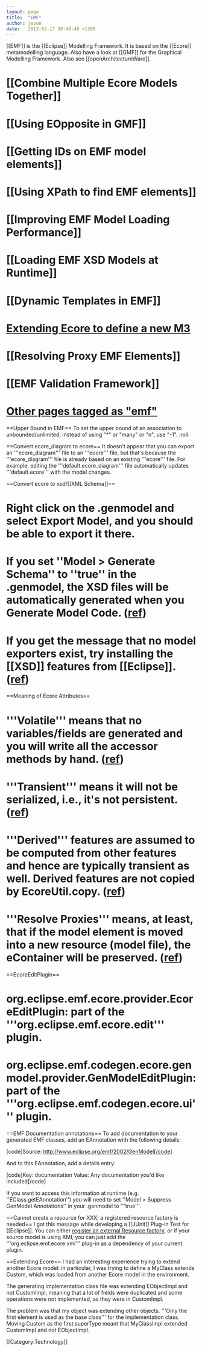 ```yaml
---
layout: page
title:  "EMF"
author: jevon
date:   2013-02-17 20:40:48 +1300
---
```


[[EMF]] is the [[Eclipse]] Modelling Framework. It is based on the [[Ecore]] metamodelling language. Also have a look at [[GMF]] for the Graphical Modelling Framework. Also see [[openArchitectureWare]].

# [[Combine Multiple Ecore Models Together]]
# [[Using EOpposite in GMF]]
# [[Getting IDs on EMF model elements]]
# [[Using XPath to find EMF elements]]
# [[Improving EMF Model Loading Performance]]
# [[Loading EMF XSD Models at Runtime]]
# [[Dynamic Templates in EMF]]
# <a href="http://www.ibm.com/developerworks/library/os-eclipse-emfmetamodel/index.html">Extending Ecore to define a new M3</a>
# [[Resolving Proxy EMF Elements]]
# [[EMF Validation Framework]]
# <a href="http://www.delicious.com/jevonwright/emf" class="delicious">Other pages tagged as "emf"</a>

==Upper Bound in EMF==
To set the upper bound of an association to unbounded/unlimited, instead of using "*" or "many" or "n", use "-1". :roll:

==Convert ecore_diagram to ecore==
It doesn't appear that you can export an '''ecore_diagram''' file to an '''ecore''' file, but that's because the '''ecore_diagram''' file is already based on an existing '''ecore''' file. For example, editing the '''default.ecore_diagram''' file automatically updates '''default.ecore''' with the model changes.

==Convert ecore to xsd/[[XML Schema]]==
# Right click on the .genmodel and select Export Model, and you should be able to export it there.
# If you set ''Model > Generate Schema'' to ''true'' in the .genmodel, the XSD files will be automatically generated when you Generate Model Code. (<a href="http://www.eclipsezone.com/eclipse/forums/t102204.html">ref</a>)
# If you get the message that no model exporters exist, try installing the [[XSD]] features from [[Eclipse]]. (<a href="http://dev.eclipse.org/newslists/news.eclipse.tools.emf/msg28789.html">ref</a>)

==Meaning of Ecore Attributes==

# '''Volatile''' means that no variables/fields are generated and you will write all the accessor methods by hand. (<a href="http://dev.eclipse.org/newslists/news.eclipse.tools.emf/msg23918.html">ref</a>)
# '''Transient''' means it will not be serialized, i.e., it's not persistent. (<a href="http://dev.eclipse.org/newslists/news.eclipse.tools.emf/msg23918.html">ref</a>)
# '''Derived''' features are assumed to be computed from other features and hence are typically transient as well.  Derived features are not copied by EcoreUtil.copy. (<a href="http://dev.eclipse.org/newslists/news.eclipse.tools.emf/msg23918.html">ref</a>)
# '''Resolve Proxies''' means, at least, that if the model element is moved into a new resource (model file), the eContainer will be preserved. (<a href="http://dev.eclipse.org/mhonarc/newsLists/news.eclipse.tools.emf/msg43218.html">ref</a>)

==EcoreEditPlugin==
# org.eclipse.emf.ecore.provider.EcoreEditPlugin: part of the '''org.eclipse.emf.ecore.edit''' plugin.
# org.eclipse.emf.codegen.ecore.genmodel.provider.GenModelEditPlugin: part of the '''org.eclipse.emf.codegen.ecore.ui''' plugin.

==EMF Documentation annotations==
To add documentation to your generated EMF classes, add an EAnnotation with the following details:

[code]Source: http://www.eclipse.org/emf/2002/GenModel[/code]

And to this EAnnotation, add a details entry:

[code]Key: documentation
Value: Any documentation you'd like included[/code]

If you want to access this information at runtime (e.g. ''EClass.getEAnnotation'') you will need to set ''Model > Suppress GenModel Annotations'' in your .genmodel to '''true'''.

==Cannot create a resource for XXX; a registered resource factory is needed==
I got this message while developing a [[JUnit]] Plug-in Test for [[Eclipse]]. You can either <a href="http://dev.eclipse.org/newslists/news.eclipse.tools.emf/msg00613.html">register an external Resource factory</a>, or if your source model is using XMI, you can just add the '''org.eclipse.emf.ecore.xmi''' plug-in as a dependency of your current plugin.

==Extending Ecore==
I had an interesting experience trying to extend another Ecore model: in particular, I was trying to define a MyClass extends Custom, which was loaded from another Ecore model in the environment.

The generating implementation class file was extending EObjectImpl and not CustomImpl, meaning that a lot of fields were duplicated and some operations were not implemented, as they were in CustomImpl.

The problem was that my object was extending other objects. '''Only the first element is used as the base class''' for the implementation class. Moving Custom as the first superType meant that MyClassImpl extended CustomImpl and not EObjectImpl.

[[Category:Technology]]